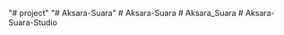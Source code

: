 "# project" 
"# Aksara-Suara" 
#   A k s a r a - S u a r a  
 #   A k s a r a _ S u a r a  
 #   A k s a r a - S u a r a - S t u d i o  
 